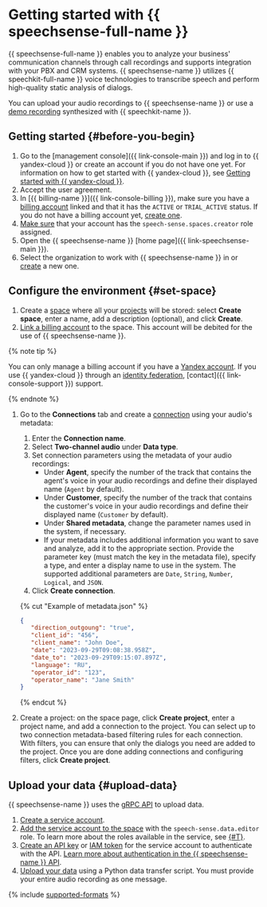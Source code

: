 # Getting started with {{ speechsense-full-name }}

{{ speechsense-full-name }} enables you to analyze your business' communication channels through call recordings and supports integration with your PBX and CRM systems. {{ speechsense-name }} utilizes {{ speechkit-full-name }} voice technologies to transcribe speech and perform high-quality static analysis of dialogs.

You can upload your audio recordings to {{ speechsense-name }} or use a [demo recording](https://storage.yandexcloud.net/doc-files/speechsense-demo-dialog.wav) synthesized with {{ speechkit-name }}.

## Getting started {#before-you-begin}

1. Go to the [management console]({{ link-console-main }}) and log in to {{ yandex-cloud }} or create an account if you do not have one yet. For information on how to get started with {{ yandex-cloud }}, see [Getting started with {{ yandex-cloud }}](../getting-started/).
1. Accept the user agreement.
1. In [{{ billing-name }}]({{ link-console-billing }}), make sure you have a [billing account](../billing/concepts/billing-account.md) linked and that it has the `ACTIVE` or `TRIAL_ACTIVE` status. If you do not have a billing account yet, [create one](../billing/quickstart/index.md#create_billing_account).
1. [Make sure](../iam/operations/roles/get-assigned-roles.md) that your account has the `speech-sense.spaces.creator` role assigned.
1. Open the {{ speechsense-name }} [home page]({{ link-speechsense-main }}).
1. Select the organization to work with {{ speechsense-name }} in or [create](../organization/operations/enable-org.md) a new one.

## Configure the environment {#set-space}

1. Create a [space](concepts/resources-hierarchy.md#space) where all your [projects](concepts/resources-hierarchy.md#project) will be stored: select **Create space**, enter a name, add a description (optional), and click **Create**.
1. [Link a billing account](operations/space/link-ba.md) to the space. This account will be debited for the use of {{ speechsense-name }}.

  {% note tip %}

  You can only manage a billing account if you have a [Yandex account](../iam/concepts/users/accounts.md#passport). If you use {{ yandex-cloud }} through an [identity federation](../organization/concepts/add-federation.md), [contact]({{ link-console-support }}) support.

  {% endnote %}

1. Go to the **Connections** tab and create a [connection](concepts/resources-hierarchy.md#connection) using your audio's metadata:

    1. Enter the **Connection name**.
    1. Select **Two-channel audio** under **Data type**.
    1. Set connection parameters using the metadata of your audio recordings:
        * Under **Agent**, specify the number of the track that contains the agent's voice in your audio recordings and define their displayed name (`Agent` by default).
        * Under **Customer**, specify the number of the track that contains the customer's voice in your audio recordings and define their displayed name (`Customer` by default).
        * Under **Shared metadata**, change the parameter names used in the system, if necessary.
        * If your metadata includes additional information you want to save and analyze, add it to the appropriate section. Provide the parameter key (must match the key in the metadata file), specify a type, and enter a display name to use in the system. The supported additional parameters are `Date`, `String`, `Number`, `Logical`, and `JSON`.
    1. Click **Create connection**.

    {% cut "Example of metadata.json" %}

    ```json
    {
       "direction_outgoung": "true",
       "client_id": "456",
       "client_name": "John Doe",
       "date": "2023-09-29T09:08:38.958Z",
       "date_to": "2023-09-29T09:15:07.897Z",
       "language": "RU",
       "operator_id": "123",
       "operator_name": "Jane Smith"
    }
    ```

    {% endcut %}

1. Create a project: on the space page, click **Create project**, enter a project name, and add a connection to the project. You can select up to two connection metadata-based filtering rules for each connection. With filters, you can ensure that only the dialogs you need are added to the project. Once you are done adding connections and configuring filters, click **Create project**.

## Upload your data {#upload-data}

{{ speechsense-name }} uses the [gRPC API](api-ref/grpc/index.md) to upload data.

1. [Create a service account](../iam/operations/sa/create.md).
1. [Add the service account to the space](operations/space/add-user-to-space.md) with the `speech-sense.data.editor` role. To learn more about the roles available in the service, see [{#T}](security/index.md).
1. [Create an API key](../iam/operations/api-key/create.md) or [IAM token](../iam/operations/iam-token/create-for-sa.md) for the service account to authenticate with the API. [Learn more about authentication in the {{ speechsense-name }} API](api-ref/authentication.md).
1. [Upload your data](operations/data/upload-data.md) using a Python data transfer script. You must provide your entire audio recording as one message.

{% include [supported-formats](../_includes/speechsense/formats.md) %}
